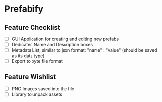 # Prefabify

## Feature Checklist
- [ ] GUI Application for creating and editing new prefabs
- [ ] Dedicated Name and Description boxes
- [ ] Metadata List, similar to json format: "name" : "value" (should be saved as its data type)
- [ ] Export to byte file format

## Feature Wishlist
- [ ] PNG Images saved into the file
- [ ] Library to unpack assets
